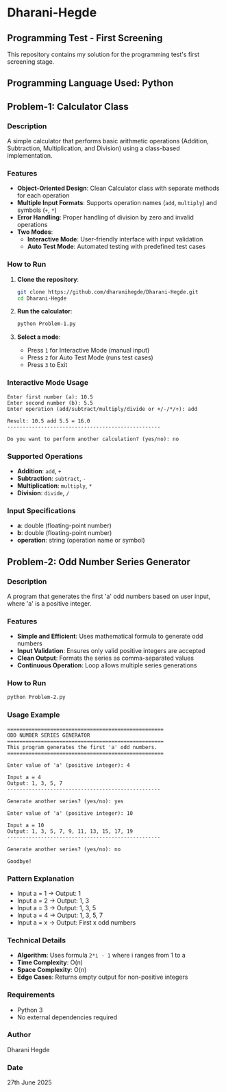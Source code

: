 # Dharani-Hegde

## Programming Test - First Screening

This repository contains my solution for the programming test's first screening stage.

## Programming Language Used: Python

## Problem-1: Calculator Class

### Description
A simple calculator that performs basic arithmetic operations (Addition, Subtraction, Multiplication, and Division) using a class-based implementation.

### Features
- **Object-Oriented Design**: Clean Calculator class with separate methods for each operation
- **Multiple Input Formats**: Supports operation names (`add`, `multiply`) and symbols (`+`, `*`)
- **Error Handling**: Proper handling of division by zero and invalid operations
- **Two Modes**:
  - **Interactive Mode**: User-friendly interface with input validation
  - **Auto Test Mode**: Automated testing with predefined test cases

### How to Run

1. **Clone the repository**:
   ```bash
   git clone https://github.com/dharanihegde/Dharani-Hegde.git
   cd Dharani-Hegde
   ```

2. **Run the calculator**:
   ```bash
   python Problem-1.py
   ```

3. **Select a mode**:
   - Press `1` for Interactive Mode (manual input)
   - Press `2` for Auto Test Mode (runs test cases)
   - Press `3` to Exit

### Interactive Mode Usage

```
Enter first number (a): 10.5
Enter second number (b): 5.5
Enter operation (add/subtract/multiply/divide or +/-/*/÷): add

Result: 10.5 add 5.5 = 16.0
--------------------------------------------------

Do you want to perform another calculation? (yes/no): no
```

### Supported Operations
- **Addition**: `add`, `+`
- **Subtraction**: `subtract`, `-`
- **Multiplication**: `multiply`, `*`
- **Division**: `divide`, `/`

### Input Specifications
- **a**: double (floating-point number)
- **b**: double (floating-point number)
- **operation**: string (operation name or symbol)

## Problem-2: Odd Number Series Generator

### Description
A program that generates the first 'a' odd numbers based on user input, where 'a' is a positive integer.

### Features
- **Simple and Efficient**: Uses mathematical formula to generate odd numbers
- **Input Validation**: Ensures only valid positive integers are accepted
- **Clean Output**: Formats the series as comma-separated values
- **Continuous Operation**: Loop allows multiple series generations

### How to Run

```bash
python Problem-2.py
```

### Usage Example

```
===================================================
ODD NUMBER SERIES GENERATOR
===================================================
This program generates the first 'a' odd numbers.
===================================================

Enter value of 'a' (positive integer): 4

Input a = 4
Output: 1, 3, 5, 7
--------------------------------------------------

Generate another series? (yes/no): yes

Enter value of 'a' (positive integer): 10

Input a = 10
Output: 1, 3, 5, 7, 9, 11, 13, 15, 17, 19
--------------------------------------------------

Generate another series? (yes/no): no

Goodbye!
```

### Pattern Explanation
- Input a = 1 -> Output: 1
- Input a = 2 -> Output: 1, 3
- Input a = 3 -> Output: 1, 3, 5
- Input a = 4 -> Output: 1, 3, 5, 7
- Input a = x -> Output: First x odd numbers

### Technical Details
- **Algorithm**: Uses formula `2*i - 1` where i ranges from 1 to a
- **Time Complexity**: O(n)
- **Space Complexity**: O(n)
- **Edge Cases**: Returns empty output for non-positive integers

### Requirements
- Python 3
- No external dependencies required

### Author
Dharani Hegde

### Date
27th June 2025